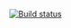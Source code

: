 [![Build status](https://ci.appveyor.com/api/projects/status/4c6gwx0ee449vmic?svg=true)](https://ci.appveyor.com/project/Ilia-qa67/javahwat2)
